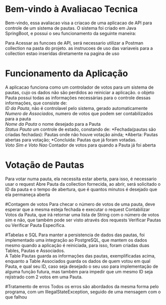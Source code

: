 # Bem-vindo à Avaliacao Tecnica

Bem-vindo, essa avaliacao visa a criacao de uma aplicacao de API para controle de um sistema de pautas. 
O sistema foi criado em Java SpringBoot, e possui o seu funcionamento da seguinte maneira:

Para Acessar as funcoes de API, será necessario utilizar a Postman collection na pasta do projeto.
as instrucoes de uso das variaveis para a collection estao inseridas diretamente na pagina de uso

# Funcionamento da Aplicação

A aplicacao funciona como um controlador de votos para um sistema de pautas, cujo os dados não são perdidos ao reiniciar a aplicação.
o objeto Pauta possui todas as informações necessárias para o controle dessas informações, que consiste de:
<br />*ID da Pauta*, não é controlavel pelo sistema, gerado automaticamente
<br />*Numero de Associados*, numero de votos que podem ser contabilizados para a pauta
<br />*Nome da Pauta* o nome desejado para a Pauta
<br />*Status Pauta* um controle de estado, constando de:
    *Fechada(pautas são criadas fechadas): Pautas onde não houve votação ainda;
    *Aberta: Pautas abertas para votação;
    *Concluida: Pautas que já foram votadas.
<br />*Voto Sim e Voto Nao* Contador de votos para quando a Pauta já foi aberta<br />

# Votação de Pautas
Para votar numa pauta, ela necessita estar aberta, para isso, é necessario usar o request Abre Pauta da collection fornecida,
ao abrir, será solicitado o ID da pauta e o tempo de abertura, que é quantos minutos é desejado que ela permaneça aberta

#Contagem de votos
Para checar o número de votos de uma pauta, deve esperar que a mesma esteja fechada e executar o request Contabilizar Votos da Pauta,
que irá retornar uma lista de String com o número de votos sim e não, que também pode ser visto através dos requests Verificar Pautas ou Verificar Pauta Especifica.

#Tabelas e SQL
Para manter a persistencia de dados das pautas, foi implementado uma integração ao PostgreSQL, que mantem os dados mesmo quando a aplicação é reiniciada,
para isso, foram criadas duas Tables, Pautas e Associados.
<br />A Table Pautas guarda as informações das pautas, exemplificadas acima, enquanto a Table Associados guarda os dados de quem votou em qual Pauta, e qual seu ID,
caso seja desejado o seu uso para implementação de alguma função futura, mas também para impedir que um mesmo ID seja rejistrado com 2 votos em uma Pauta.

#Tratamento de erros
Todos os erros são abordados da mesma forma pelo programa, com um IllegalStateException, seguido de uma mensagem com o que falhou

